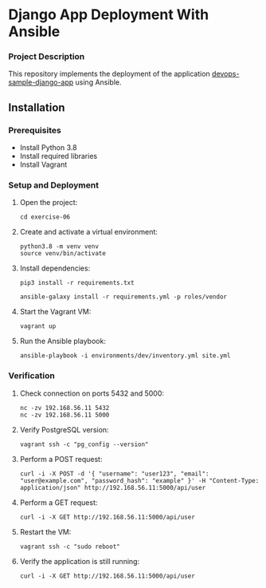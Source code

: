 <h1>Django App Deployment With Ansible</h1>

<h3>Project Description</h3>

This repository implements the deployment of the application [devops-sample-django-app](https://github.com/simbirsoft/devops-sample-django-app) using Ansible.

## Installation


### Prerequisites

- Install Python 3.8
- Install required libraries
- Install Vagrant

### Setup and Deployment

1. Open the project:
   ```shell
   cd exercise-06
   ```

2. Create and activate a virtual environment:
   ```shell
   python3.8 -m venv venv
   source venv/bin/activate
   ```

3. Install dependencies:
   ```shell
   pip3 install -r requirements.txt
   ```
   ```shell
   ansible-galaxy install -r requirements.yml -p roles/vendor
   ```

4. Start the Vagrant VM:
   ```shell
   vagrant up
   ```

5. Run the Ansible playbook:
   ```shell
   ansible-playbook -i environments/dev/inventory.yml site.yml
   ```

### Verification

1. Check connection on ports 5432 and 5000:
   ```shell
   nc -zv 192.168.56.11 5432
   nc -zv 192.168.56.11 5000
   ```

2. Verify PostgreSQL version:
   ```shell
   vagrant ssh -c "pg_config --version"
   ```

3. Perform a POST request:
   ```shell
   curl -i -X POST -d '{ "username": "user123", "email": "user@example.com", "password_hash": "example" }' -H "Content-Type: application/json" http://192.168.56.11:5000/api/user
   ```

4. Perform a GET request:
   ```shell
   curl -i -X GET http://192.168.56.11:5000/api/user
   ```

5. Restart the VM:
   ```shell
   vagrant ssh -c "sudo reboot"
   ```

6. Verify the application is still running:
   ```shell
   curl -i -X GET http://192.168.56.11:5000/api/user
   ```
